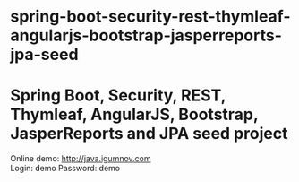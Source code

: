 # spring-boot-security-rest-thymleaf-angularjs-bootstrap-jasperreports-jpa-seed
# Spring Boot, Security, REST, Thymleaf, AngularJS, Bootstrap, JasperReports and JPA seed project
Online demo: http://java.igumnov.com   
Login: demo
Password: demo
